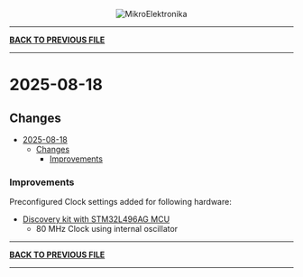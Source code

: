 
<p align="center">
  <img src="http://www.mikroe.com/img/designs/beta/logo_small.png?raw=true" alt="MikroElektronika"/>
</p>

---

**[BACK TO PREVIOUS FILE](../changelog.md)**

---

# 2025-08-18

## Changes

- [2025-08-18](#2025-08-18)
  - [Changes](#changes)
    + [Improvements](#improvements)

### Improvements

Preconfigured Clock settings added for following hardware:

+ [Discovery kit with STM32L496AG MCU](https://www.st.com/content/st_com/en/products/evaluation-tools/product-evaluation-tools/mcu-mpu-eval-tools/stm32-mcu-mpu-eval-tools/stm32-discovery-kits/32l496gdiscovery.html)
  + 80 MHz Clock using internal oscillator

---

**[BACK TO PREVIOUS FILE](../changelog.md)**

---
